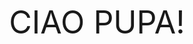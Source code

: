 <!DOCTYPE html>
<html>
<body>

<p align="center" style="font-size:50px;">CIAO PUPA!</p>

</body>
</html>

